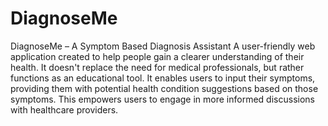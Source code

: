 # DiagnoseMe
DiagnoseMe – A Symptom Based Diagnosis Assistant
A user-friendly web application created to help people gain a clearer understanding of their health. It doesn't replace the need for medical professionals, but rather functions as an educational tool. It enables users to input their symptoms, providing them with potential health condition suggestions based on those symptoms. This empowers users to engage in more informed discussions with healthcare providers.
